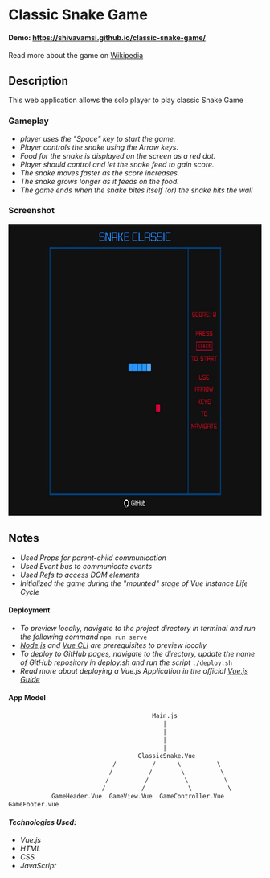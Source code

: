 # Classic Snake Game

#### Demo: <https://shivavamsi.github.io/classic-snake-game/>

Read more about the game on [Wikipedia](https://en.wikipedia.org/wiki/Snake_(video_game_genre))

## Description

This web application allows the solo player to play classic Snake Game

### Gameplay

-   _player uses the "Space" key to start the game._
-   _Player controls the snake using the Arrow keys._
-   _Food for the snake is displayed on the screen as a red dot._
-   _Player should control and let the snake feed to gain score._
-   _The snake moves faster as the score increases._
-   _The snake grows longer as it feeds on the food._
-   _The game ends when the snake bites itself (or) the snake hits the wall_

### Screenshot

<img src="screenshot.jpg" alt="Screenshot" width="900" height="580">

## Notes

-   _Used Props for parent-child communication_
-   _Used Event bus to communicate events_
-   _Used Refs to access DOM elements_
-   _Initialized the game during the "mounted" stage of Vue Instance Life Cycle_

#### Deployment

- _To preview locally, navigate to the project directory in terminal and run the following command_  `npm run serve`
- _[Node.js](https://nodejs.org/en/) and [Vue CLI](https://cli.vuejs.org/guide/installation.html) are prerequisites to preview locally_
- _To deploy to GitHub pages, navigate to the directory, update the name of GitHub repository in deploy.sh and run the script_  `./deploy.sh`
- _Read more about deploying a Vue.js Application in the official [Vue.js Guide](https://cli.vuejs.org/guide/deployment.html#github-pages)_

#### App Model
                                            Main.js
                                               |
                                               |
                                               |
                                               |
                                        ClassicSnake.Vue
                                 /          /      \          \
                                /          /        \          \
                               /          /          \          \
                              /          /            \          \
                GameHeader.Vue  GameView.Vue  GameController.Vue  GameFooter.vue

#### _Technologies Used:_

-   _Vue.js_
-   _HTML_
-   _CSS_
-   _JavaScript_
